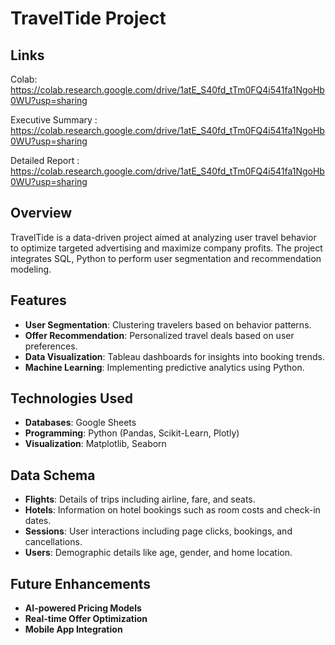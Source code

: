 # TravelTide Project
## Links
Colab: https://colab.research.google.com/drive/1atE_S40fd_tTm0FQ4i541fa1NgoHb0WU?usp=sharing

Executive Summary : https://colab.research.google.com/drive/1atE_S40fd_tTm0FQ4i541fa1NgoHb0WU?usp=sharing

Detailed Report  : https://colab.research.google.com/drive/1atE_S40fd_tTm0FQ4i541fa1NgoHb0WU?usp=sharing

## Overview
TravelTide is a data-driven project aimed at analyzing user travel behavior to optimize targeted advertising and maximize company profits. The project integrates SQL, Python to perform user segmentation and recommendation modeling.

## Features
- **User Segmentation**: Clustering travelers based on behavior patterns.
- **Offer Recommendation**: Personalized travel deals based on user preferences.
- **Data Visualization**: Tableau dashboards for insights into booking trends.
- **Machine Learning**: Implementing predictive analytics using Python.

## Technologies Used
- **Databases**: Google Sheets
- **Programming**: Python (Pandas, Scikit-Learn, Plotly)
- **Visualization**: Matplotlib, Seaborn

## Data Schema
- **Flights**: Details of trips including airline, fare, and seats.
- **Hotels**: Information on hotel bookings such as room costs and check-in dates.
- **Sessions**: User interactions including page clicks, bookings, and cancellations.
- **Users**: Demographic details like age, gender, and home location.

## Future Enhancements
- **AI-powered Pricing Models**
- **Real-time Offer Optimization**
- **Mobile App Integration**
